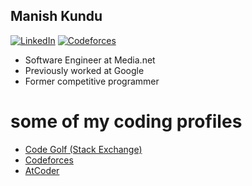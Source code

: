<h2> Manish Kundu</h2>

[![LinkedIn](https://img.shields.io/badge/linkedin-%230077B5.svg?style=for-the-badge&logo=linkedin&logoColor=white)](https://www.linkedin.com/in/manishkundu17/)
[![Codeforces](https://badges.joonhyung.xyz/codeforces/manish.17.svg)](https://codeforces.com/profile/manish.17)

- Software Engineer at Media.net
- Previously worked at Google
- Former competitive programmer

# some of my coding profiles

- [Code Golf (Stack Exchange)](https://codegolf.stackexchange.com/users/77516/manish-kundu)
- [Codeforces](https://codeforces.com/profile/manish.17)
- [AtCoder](https://atcoder.jp/users/manish17)

